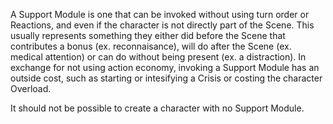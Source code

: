 A Support Module is one that can be invoked without using turn order or Reactions, and even if the character is not directly part of the Scene. This usually represents something they either did before the Scene that contributes a bonus (ex. reconnaisance), will do after the Scene (ex. medical attention) or can do without being present (ex. a distraction). In exchange for not using action economy, invoking a Support Module has an outside cost, such as starting or intesifying a Crisis or costing the character Overload.

It should not be possible to create a character with no Support Module.